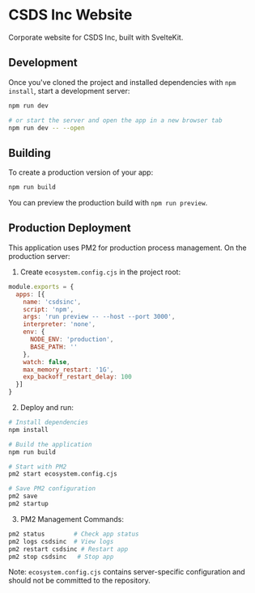 # CSDS Inc Website

Corporate website for CSDS Inc, built with SvelteKit.

## Development

Once you've cloned the project and installed dependencies with `npm install`, start a development server:

```bash
npm run dev

# or start the server and open the app in a new browser tab
npm run dev -- --open
```

## Building

To create a production version of your app:

```bash
npm run build
```

You can preview the production build with `npm run preview`.

## Production Deployment

This application uses PM2 for production process management. On the production server:

1. Create `ecosystem.config.cjs` in the project root:
```javascript
module.exports = {
  apps: [{
    name: 'csdsinc',
    script: 'npm',
    args: 'run preview -- --host --port 3000',
    interpreter: 'none',
    env: {
      NODE_ENV: 'production',
      BASE_PATH: ''
    },
    watch: false,
    max_memory_restart: '1G',
    exp_backoff_restart_delay: 100
  }]
}
```

2. Deploy and run:
```bash
# Install dependencies
npm install

# Build the application
npm run build

# Start with PM2
pm2 start ecosystem.config.cjs

# Save PM2 configuration
pm2 save
pm2 startup
```

3. PM2 Management Commands:
```bash
pm2 status        # Check app status
pm2 logs csdsinc  # View logs
pm2 restart csdsinc # Restart app
pm2 stop csdsinc   # Stop app
```

Note: `ecosystem.config.cjs` contains server-specific configuration and should not be committed to the repository.